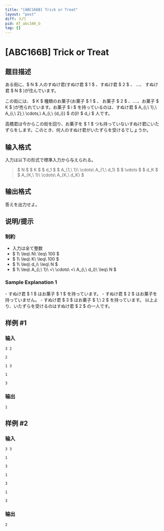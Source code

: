 ```yaml
---
title: "[ABC166B] Trick or Treat"
layout: "post"
diff: 入门
pid: AT_abc166_b
tag: []
---
```


# [ABC166B] Trick or Treat

## 题目描述

[problemUrl]: https://atcoder.jp/contests/abc166/tasks/abc166_b

ある街に、$ N $ 人のすぬけ君(すぬけ君 $ 1 $ 、すぬけ君 $ 2 $ 、 ...、 すぬけ君 $ N $ )が住んでいます。

この街には、 $ K $ 種類のお菓子(お菓子 $ 1 $ 、 お菓子 $ 2 $ 、....、お菓子 $ K $ )が売られています。お菓子 $ i $ を持っているのは、すぬけ君 $ A_{i,\ 1},\ A_{i,\ 2},\ \cdots,\ A_{i,\ {d_i}} $ の計 $ d_i $ 人です。

高橋君は今からこの街を回り、お菓子を $ 1 $ つも持っていないすぬけ君にいたずらをします。このとき、何人のすぬけ君がいたずらを受けるでしょうか。

## 输入格式

入力は以下の形式で標準入力から与えられる。

> $ N $ $ K $ $ d_1 $ $ A_{1,\ 1}\ \cdots\ A_{1,\ d_1} $ $ \vdots $ $ d_K $ $ A_{K,\ 1}\ \cdots\ A_{K,\ d_K} $

## 输出格式

答えを出力せよ。

## 说明/提示

### 制約

- 入力は全て整数
- $ 1\ \leq\ N\ \leq\ 100 $
- $ 1\ \leq\ K\ \leq\ 100 $
- $ 1\ \leq\ d_i\ \leq\ N $
- $ 1\ \leq\ A_{i,\ 1}\ <\ \cdots\ <\ A_{i,\ d_i}\ \leq\ N $

### Sample Explanation 1

\- すぬけ君 $ 1 $ はお菓子 $ 1 $ を持っています。 - すぬけ君 $ 2 $ はお菓子を持っていません。 - すぬけ君 $ 3 $ はお菓子 $ 1,\ 2 $ を持っています。 以上より、いたずらを受けるのはすぬけ君 $ 2 $ の一人です。

## 样例 #1

### 输入

```
3 2
2
1 3
1
3
```

### 输出

```
1
```

## 样例 #2

### 输入

```
3 3
1
3
1
3
1
3
```

### 输出

```
2
```

